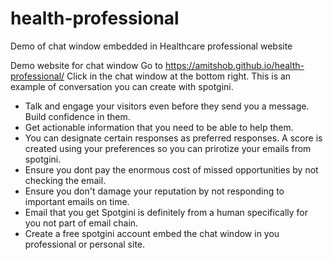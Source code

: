 # health-professional
Demo of chat window embedded in Healthcare professional website

Demo website for chat window Go to https://amitshob.github.io/health-professional/ Click in the chat window at the bottom right. This is an example of conversation you can create with spotgini.

- Talk and engage your visitors even before they send you a message. Build confidence in them.
- Get actionable information that you need to be able to help them.
- You can designate certain responses as preferred responses. A score is created using your preferences so you can prirotize your emails from spotgini.
- Ensure you dont pay the enormous cost of missed opportunities by not checking the email.
- Ensure you don't damage your reputation by not responding to important emails on time.
- Email that you get Spotgini is definitely from a human specifically for you not part of email chain.
- Create a free spotgini account embed the chat window in you professional or personal site.

